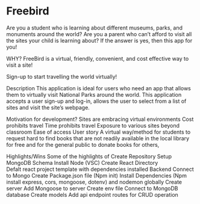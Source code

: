 # Freebird

Are you a student who is learning about different museums, parks, and monuments around the world?
Are you a parent who can’t afford to visit all the sites your child is learning about?
If the answer is yes, then this app for you!

WHY?
FreeBird is a virtual, friendly, convenient, and cost effective way to visit a site!

Sign-up to start travelling the world virtually!

Description
This application is ideal for users who need an app that allows them to virtually visit National Parks around the world. This application accepts a user sign-up and log-in, allows the user to select from a list of sites and visit the site’s webpage.

Motivation for development?
Sites are embracing virtual environments
Cost prohibits travel
Time prohibits travel
Exposure to various sites beyond classroom
Ease of access
User story
A virtual way/method for students to request hard to find books that are not readily available in the local library for free and for the general public to donate books for others,

Highlights/Wins
Some of the highlights of
Create Repository
Setup MongoDB Schema
Install Node (VSC)
Create React Directory  
Defalt react project template with dependencies installed
Backend
Connect to Mongo
Create Package.json file (Npm init)
Install Dependencies (Npm install express, cors, mongoose, dotenv) and nodemon globally
Create server
Add Mongoose to server
Create env file
Connect to MongoDB database
Create models
Add api endpoint routes for CRUD operation
